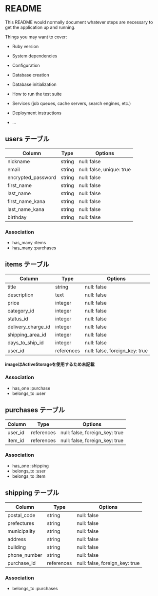 # README

This README would normally document whatever steps are necessary to get the
application up and running.

Things you may want to cover:

* Ruby version

* System dependencies

* Configuration

* Database creation

* Database initialization

* How to run the test suite

* Services (job queues, cache servers, search engines, etc.)

* Deployment instructions

* ...


## users テーブル

| Column             | Type   | Options                   |
| ------------------ | ------ | ------------------------- |
| nickname           | string | null: false               |
| email              | string | null: false, unique: true |
| encrypted_password | string | null: false               |
| first_name         | string | null: false               |
| last_name          | string | null: false               |
| first_name_kana    | string | null: false               |
| last_name_kana     | string | null: false               |
| birthday           | string | null: false               |

### Association

- has_many :items
- has_many :purchases



## items テーブル

| Column              | Type       | Options                        |
| ------------------- | ---------- | ------------------------------ |
| title               | string     | null: false                    |
| description         | text       | null: false                    |
| price               | integer    | null: false                    |
| category_id         | integer    | null: false                    |
| status_id           | integer    | null: false                    |
| delivery_charge_id  | integer    | null: false                    |
| shipping_area_id    | integer    | null: false                    |
| days_to_ship_id     | integer    | null: false                    |
| user_id             | references | null: false, foreign_key: true |
#### imageはActiveStorageを使用するため未記載

### Association

- has_one    :purchase
- belongs_to :user



## purchases テーブル

| Column    | Type       | Options                        |
| --------- | ---------- | ------------------------------ |
| user_id   | references | null: false, foreign_key: true |
| item_id   | references | null: false, foreign_key: true |

### Association

- has_one    :shipping
- belongs_to :user
- belongs_to :item



## shipping テーブル

| Column        | Type       | Options                        |
| --------------| ---------- | ------------------------------ |
| postal_code   | string     | null: false                    |
| prefectures   | string     | null: false                    |
| municipality  | string     | null: false                    |
| address       | string     | null: false                    |
| building      | string     | null: false                    |
| phone_number  | string     | null: false                    |
| purchase_id   | references | null: false, foreign_key: true |

### Association

- belongs_to :purchases